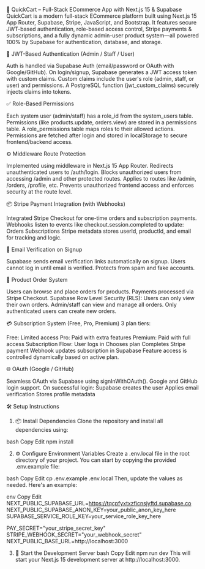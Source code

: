 🛒 QuickCart – Full-Stack ECommerce App with Next.js 15 & Supabase
QuickCart is a modern full-stack ECommerce platform built using Next.js 15 App Router, Supabase, Stripe, JavaScript, and Bootstrap. It features secure JWT-based authentication, role-based access control, Stripe payments & subscriptions, and a fully dynamic admin-user product system—all powered 100% by Supabase for authentication, database, and storage.

🔐 JWT-Based Authentication (Admin / Staff / User)

Auth is handled via Supabase Auth (email/password or OAuth with Google/GitHub).
On login/signup, Supabase generates a JWT access token with custom claims.
Custom claims include the user's role (admin, staff, or user) and permissions.
A PostgreSQL function (jwt_custom_claims) securely injects claims into tokens.

✅ Role-Based Permissions

Each system user (admin/staff) has a role_id from the system_users table.
Permissions (like products.update, orders.view) are stored in a permissions table.
A role_permissions table maps roles to their allowed actions.
Permissions are fetched after login and stored in localStorage to secure frontend/backend access.

⚙️ Middleware Route Protection

Implemented using middleware in Next.js 15 App Router.
Redirects unauthenticated users to /auth/login.
Blocks unauthorized users from accessing /admin and other protected routes.
Applies to routes like /admin, /orders, /profile, etc.
Prevents unauthorized frontend access and enforces security at the route level.

📦 Stripe Payment Integration (with Webhooks)

Integrated Stripe Checkout for one-time orders and subscription payments.
Webhooks listen to events like checkout.session.completed to update:
Orders
Subscriptions
Stripe metadata stores userId, productId, and email for tracking and logic.

📧 Email Verification on Signup

Supabase sends email verification links automatically on signup.
Users cannot log in until email is verified.
Protects from spam and fake accounts.

🛒 Product Order System

Users can browse and place orders for products.
Payments processed via Stripe Checkout.
Supabase Row Level Security (RLS):
Users can only view their own orders.
Admin/staff can view and manage all orders.
Only authenticated users can create new orders.

💳 Subscription System (Free, Pro, Premium)
3 plan tiers:

Free: Limited access
Pro: Paid with extra features
Premium: Paid with full access
Subscription Flow:
User logs in
Chooses plan
Completes Stripe payment
Webhook updates subscription in Supabase
Feature access is controlled dynamically based on active plan.

🌐 OAuth (Google / GitHub)

Seamless OAuth via Supabase using signInWithOAuth().
Google and GitHub login support.
On successful login:
Supabase creates the user
Applies email verification
Stores profile metadata

🛠️ Setup Instructions

1. 📦 Install Dependencies
Clone the repository and install all dependencies using:

bash
Copy
Edit
npm install

2. ⚙️ Configure Environment Variables
Create a .env.local file in the root directory of your project. You can start by copying the provided .env.example file:

bash
Copy
Edit
cp .env.example .env.local
Then, update the values as needed. Here's an example:

env
Copy
Edit
NEXT_PUBLIC_SUPABASE_URL=https://tqcpfyxtxzficnsjyftd.supabase.co
NEXT_PUBLIC_SUPABASE_ANON_KEY=your_public_anon_key_here
SUPABASE_SERVICE_ROLE_KEY=your_service_role_key_here

PAY_SECRET="your_stripe_secret_key"
STRIPE_WEBHOOK_SECRET="your_webhook_secret"
NEXT_PUBLIC_BASE_URL=http://localhost:3000

3. 🚀 Start the Development Server
bash
Copy
Edit
npm run dev
This will start your Next.js 15 development server at http://localhost:3000.
